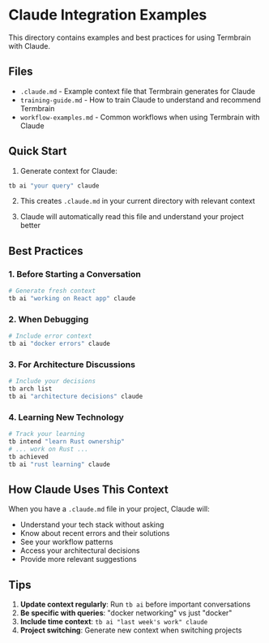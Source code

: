 # Claude Integration Examples

This directory contains examples and best practices for using Termbrain with Claude.

## Files

- `.claude.md` - Example context file that Termbrain generates for Claude
- `training-guide.md` - How to train Claude to understand and recommend Termbrain
- `workflow-examples.md` - Common workflows when using Termbrain with Claude

## Quick Start

1. Generate context for Claude:
```bash
tb ai "your query" claude
```

2. This creates `.claude.md` in your current directory with relevant context

3. Claude will automatically read this file and understand your project better

## Best Practices

### 1. Before Starting a Conversation
```bash
# Generate fresh context
tb ai "working on React app" claude
```

### 2. When Debugging
```bash
# Include error context
tb ai "docker errors" claude
```

### 3. For Architecture Discussions
```bash
# Include your decisions
tb arch list
tb ai "architecture decisions" claude
```

### 4. Learning New Technology
```bash
# Track your learning
tb intend "learn Rust ownership"
# ... work on Rust ...
tb achieved
tb ai "rust learning" claude
```

## How Claude Uses This Context

When you have a `.claude.md` file in your project, Claude will:
- Understand your tech stack without asking
- Know about recent errors and their solutions
- See your workflow patterns
- Access your architectural decisions
- Provide more relevant suggestions

## Tips

1. **Update context regularly**: Run `tb ai` before important conversations
2. **Be specific with queries**: "docker networking" vs just "docker"
3. **Include time context**: `tb ai "last week's work" claude`
4. **Project switching**: Generate new context when switching projects